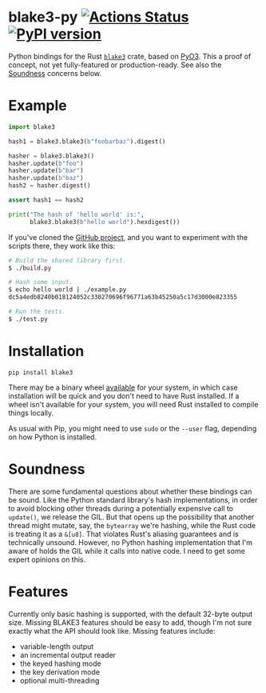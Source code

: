 # blake3-py [![Actions Status](https://github.com/oconnor663/blake3-py/workflows/tests/badge.svg)](https://github.com/oconnor663/blake3-py/actions) [![PyPI version](https://badge.fury.io/py/blake3.svg)](https://pypi.python.org/pypi/blake3)

Python bindings for the Rust [`blake3`](https://crates.io/crates/blake3)
crate, based on [PyO3](https://github.com/PyO3/pyo3). This a proof of
concept, not yet fully-featured or production-ready. See also the
[Soundness](#soundness) concerns below.

# Example

```python
import blake3

hash1 = blake3.blake3(b"foobarbaz").digest()

hasher = blake3.blake3()
hasher.update(b"foo")
hasher.update(b"bar")
hasher.update(b"baz")
hash2 = hasher.digest()

assert hash1 == hash2

print("The hash of 'hello world' is:",
      blake3.blake3(b"hello world").hexdigest())
```

If you've cloned the [GitHub
project](https://github.com/oconnor663/blake3-py), and you want to
experiment with the scripts there, they work like this:

```bash
# Build the shared library first.
$ ./build.py

# Hash some input.
$ echo hello world | ./example.py
dc5a4edb8240b018124052c330270696f96771a63b45250a5c17d3000e823355

# Run the tests.
$ ./test.py
```

# Installation

```
pip install blake3
```

There may be a binary wheel
[available](https://pypi.org/project/blake3/#files) for your system, in
which case installation will be quick and you don't need to have Rust
installed. If a wheel isn't available for your system, you will need
Rust installed to compile things locally.

As usual with Pip, you might need to use `sudo` or the `--user` flag,
depending on how Python is installed.

# Soundness

There are some fundamental questions about whether these bindings can be
sound. Like the Python standard library's hash implementations, in order
to avoid blocking other threads during a potentially expensive call to
`update()`, we release the GIL. But that opens up the possibility that
another thread might mutate, say, the `bytearray` we're hashing, while
the Rust code is treating it as a `&[u8]`. That violates Rust's aliasing
guarantees and is technically unsound. However, no Python hashing
implementation that I'm aware of holds the GIL while it calls into
native code. I need to get some expert opinions on this.

# Features

Currently only basic hashing is supported, with the default 32-byte
output size. Missing BLAKE3 features should be easy to add, though I'm
not sure exactly what the API should look like. Missing features
include:

- variable-length output
- an incremental output reader
- the keyed hashing mode
- the key derivation mode
- optional multi-threading
